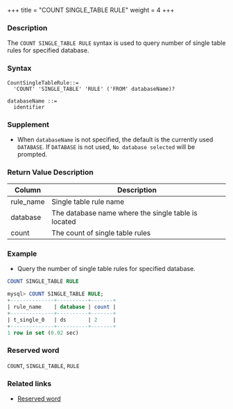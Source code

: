 +++
title = "COUNT SINGLE_TABLE RULE"
weight = 4
+++

### Description

The `COUNT SINGLE_TABLE RULE` syntax is used to query number of single table rules for specified database.

### Syntax

```
CountSingleTableRule::=
  'COUNT' 'SINGLE_TABLE' 'RULE' ('FROM' databaseName)?
  
databaseName ::=
  identifier
```

### Supplement

- When `databaseName` is not specified, the default is the currently used `DATABASE`. If `DATABASE` is not used, `No database selected` will be prompted.

### Return Value Description

| Column    | Description                                         |
|-----------|-----------------------------------------------------|
| rule_name | Single table rule name                              |
| database  | The database name where the single table is located |
| count     | The count of single table rules                     |

### Example

- Query the number of single table rules for specified database.

```sql
COUNT SINGLE_TABLE RULE
``` 

```sql
mysql> COUNT SINGLE_TABLE RULE;
+--------------+----------+-------+
| rule_name    | database | count |
+--------------+----------+-------+
| t_single_0   | ds       | 2     |
+--------------+----------+-------+
1 row in set (0.02 sec)
```

### Reserved word

`COUNT`, `SINGLE_TABLE`, `RULE`

### Related links

- [Reserved word](/en/reference/distsql/syntax/reserved-word/)
